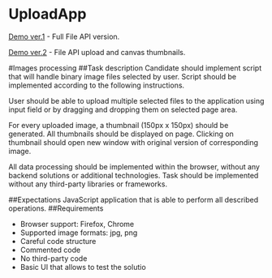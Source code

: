 # UploadApp

[Demo ver.1] - Full File API version.

[Demo ver.2] - File API upload and canvas thumbnails.

#Images processing
##Task description
Candidate should implement script that will handle binary image files selected by user. Script should be implemented according to the following
instructions.

User should be able to upload multiple selected files to the application using input field or by dragging and dropping them on selected page area.

For every uploaded image, a thumbnail (150px x 150px) should be generated. All thumbnails should be displayed on page. Clicking on thumbnail
should open new window with original version of corresponding image.

All data processing should be implemented within the browser, without any backend solutions or additional technologies. Task should be
implemented without any third-party libraries or frameworks.

##Expectations
JavaScript application that is able to perform all described operations.
##Requirements
- Browser support: Firefox, Chrome
- Supported image formats: jpg, png
- Careful code structure
- Commented code
- No third-party code
- Basic UI that allows to test the solutio



[Demo ver.1]:http://thigrand.pl/exp/index.html
[Demo ver.2]:http://thigrand.pl/exp/index2.html
